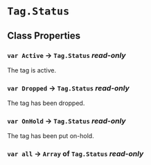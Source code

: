 # `Tag.Status`

## Class Properties

### `var Active` → `Tag.Status` _read-only_

The tag is active.   
  


### `var Dropped` → `Tag.Status` _read-only_

The tag has been dropped.   
  


### `var OnHold` → `Tag.Status` _read-only_

The tag has been put on-hold.   
  


### `var all` → `Array` of `Tag.Status` _read-only_
